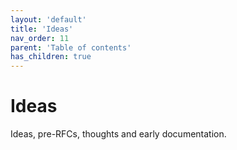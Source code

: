```yaml
---
layout: 'default'
title: 'Ideas'
nav_order: 11
parent: 'Table of contents'
has_children: true
---
```


# Ideas

Ideas, pre-RFCs, thoughts and early documentation.
